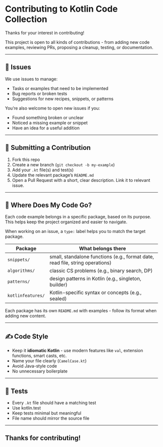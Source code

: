 # Contributing to Kotlin Code Collection

Thanks for your interest in contributing!

This project is open to all kinds of contributions - from adding new code examples, reviewing PRs, proposing a cleanup, testing, or documentation.

---

## 🧩 Issues

We use issues to manage:
- Tasks or examples that need to be implemented
- Bug reports or broken tests
- Suggestions for new recipes, snippets, or patterns


You’re also welcome to open new issues if you:
- Found something broken or unclear
- Noticed a missing example or snippet
- Have an idea for a useful addition

---

## 💬 Submitting a Contribution

1. Fork this repo
2. Create a new branch (`git checkout -b my-example`)
3. Add your `.kt` file(s) and test(s)
4. Update the relevant package’s `README.md`
5. Open a Pull Request with a short, clear description. Link it to relevant issue.

---

## 📁 Where Does My Code Go?

Each code example belongs in a specific package, based on its purpose. This helps keep the project organized and easier to navigate.

When working on an issue, a `type:` label helps you to match the target package.

| Package           | What belongs there                                                            |
|-------------------|-------------------------------------------------------------------------------|
| `snippets/`       | small, standalone functions (e.g., format date, read file, string operations) |
| `algorithms/`     | classic CS problems (e.g., binary search, DP)                                 |
| `patterns/`       | design patterns in Kotlin (e.g., singleton, builder)                          |
| `kotlinfeatures/` | Kotlin-specific syntax or concepts (e.g., sealed)                             |

Each package has its own `README.md` with examples - follow its format when adding new content.

---

## ✍️ Code Style

- Keep it **idiomatic Kotlin** - use modern features like `val`, extension functions, smart casts, etc.
- Name your file clearly (`CamelCase.kt`)
- Avoid Java-style code 
- No unnecessary boilerplate

---

## 🧪 Tests

- Every `.kt` file should have a matching test
- Use kotlin.test
- Keep tests minimal but meaningful
- File name should mirror the source file

---

## Thanks for contributing!
